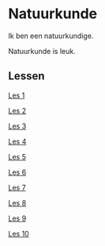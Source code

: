 # Natuurkunde

Ik ben een natuurkundige.

Natuurkunde is leuk.

## Lessen

[Les 1](./les1)

[Les 2](./les2)

[Les 3](./les3)

[Les 4](./les4)

[Les 5](./les5)

[Les 6](./les6)

[Les 7](./les7)

[Les 8](./les8)

[Les 9](./les9)

[Les 10](./les10)